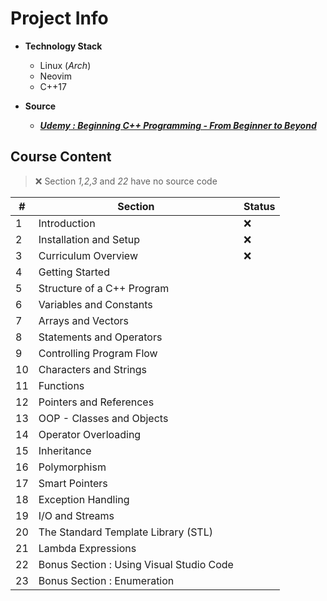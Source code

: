 <!-- cSpell:ignore Neovim, Udemy -->
# Project Info

- **Technology Stack**
  - Linux (*Arch*)
  - Neovim
  - C++17

- **Source**
  - ***[Udemy : Beginning C++ Programming - From Beginner to Beyond](https://www.udemy.com/course/beginning-c-plus-plus-programming/)***

## Course Content

> :x: Section *1,2,3* and *22* have no source code

| #   | Section                                  | Status |
| --- | ---------------------------------------- | ------ |
| 1   | Introduction                             | :x:    |
| 2   | Installation and Setup                   | :x:    |
| 3   | Curriculum Overview                      | :x:    |
| 4   | Getting Started                          |
| 5   | Structure of a C++ Program               |
| 6   | Variables and Constants                  |
| 7   | Arrays and Vectors                       |
| 8   | Statements and Operators                 |
| 9   | Controlling Program Flow                 |
| 10  | Characters and Strings                   |
| 11  | Functions                                |
| 12  | Pointers and References                  |
| 13  | OOP - Classes and Objects                |
| 14  | Operator Overloading                     |
| 15  | Inheritance                              |
| 16  | Polymorphism                             |
| 17  | Smart Pointers                           |
| 18  | Exception Handling                       |
| 19  | I/O and Streams                          |
| 20  | The Standard Template Library (STL)      |
| 21  | Lambda Expressions                       |
| 22  | Bonus Section : Using Visual Studio Code |
| 23  | Bonus Section : Enumeration              |
